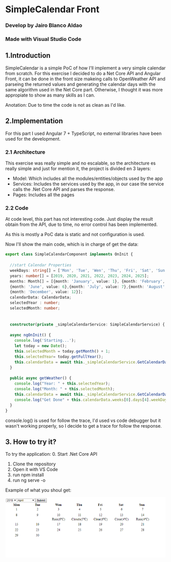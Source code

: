 # SimpleCalendar Front
### Develop by Jairo Blanco Aldao
### Made with Visual Studio Code

## 1.Introduction
SimpleCalendar is a simple PoC of how I'll implement a very simple calendar from scratch. 
For this exercise I decided to do a Net Core API and Angular Front, it can be done in the front size makeing calls to OpenWeather API and parseing the returned values and generating the calendar days with the same algorithm used in the Net Core part. Otherwise, I thought it was more appropiate to show as many skills as I can.

Anotation: Due to time the code is not as clean as I'd like.

## 2.Implementation
For this part I used Angular 7 + TypeScript, no external libraries have been used for the development.

### 2.1 Architecture
This exercise was really simple and no escalable, so the architecture es really simple and just for mention it, the project is divided en 3 layers:

* Model: Which includes all the modules/entities/objects used by the app
* Services: Includes the services used by the app, in our case the service calls the .Net Core API and parses the response.
* Pages: Includes all the pages 

### 2.2 Code
At code level, this part has not interesting code. Just display the result obtain from the API, due to time, no error control has been implemented. 

As this is mostly a PoC data is static and not configuration is used. 

Now I'll show the main code, which is in charge of get the data:

```typescript
export class SimpleCalendarComponent implements OnInit {

  //start Calendar Properties 
  weekDays: string[] = ['Mon', 'Tue', 'Wen', 'Thu', 'Fri', 'Sat', 'Sun'];
  years: number[] = [2019, 2020, 2021, 2022, 2023, 2024, 2025];
  months: Month[] = [{month: 'January', value: 1}, {month: 'February', value: 2}, {month: 'March', value: 3},{month: 'April', value: 4}, {month: 'May', value: 5},
  {month: 'June', value: 6},{month: 'July', value: 7},{month: 'August', value: 8},{month: 'September', value: 9},{month: 'October', value: 10},{month: 'November', value: 11},
  {month: 'December', value: 12}];
  calendarData: CalendarData;
  selectedYear : number;
  selectedMonth: number;


  constructor(private _simpleCalendarService: SimpleCalendarService) { }

  async ngOnInit() {
    console.log('Starting...');
    let today = new Date();
    this.selectedMonth = today.getMonth() + 1; 
    this.selectedYear= today.getFullYear();
    this.calendarData = await this._simpleCalendarService.GetCalendarData(this.selectedYear,this.selectedMonth); 
  }

  public async getWeather() {
    console.log("Year: " + this.selectedYear);
    console.log("Month: " + this.selectedMonth);
    this.calendarData = await this._simpleCalendarService.GetCalendarData(this.selectedYear,this.selectedMonth); 
    console.log("Get Done" + this.calendarData.weeks[0].days[4].weekDay);
  }
}
```
console.log() is used for follow the trace, I'd used vs code debugger but it wasn't working properly, so I decide to get a trace for follow the response.

## 3. How to try it?
To try the application:
  0. Start .Net Core API
  1. Clone the repository
  2. Open it with VS Code
  3. run npm install
  4. run ng serve -o
  
Example of what you shoul get:

![](example.png)

